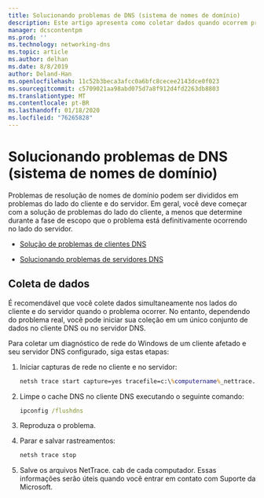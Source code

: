```yaml
---
title: Solucionando problemas de DNS (sistema de nomes de domínio)
description: Este artigo apresenta como coletar dados quando ocorrem problemas de DNS.
manager: dcscontentpm
ms.prod: ''
ms.technology: networking-dns
ms.topic: article
ms.author: delhan
ms.date: 8/8/2019
author: Deland-Han
ms.openlocfilehash: 11c52b3beca3afcc0a6bfc8cecee2143dce0f023
ms.sourcegitcommit: c5709021aa98abd075d7a8f912d4fd2263db8803
ms.translationtype: MT
ms.contentlocale: pt-BR
ms.lasthandoff: 01/18/2020
ms.locfileid: "76265828"
---
```

# <a name="troubleshooting-domain-name-system-dns-issues"></a>Solucionando problemas de DNS (sistema de nomes de domínio)
 
Problemas de resolução de nomes de domínio podem ser divididos em problemas do lado do cliente e do servidor. Em geral, você deve começar com a solução de problemas do lado do cliente, a menos que determine durante a fase de escopo que o problema está definitivamente ocorrendo no lado do servidor.

- [Solução de problemas de clientes DNS](troubleshoot-dns-client.md)

- [Solucionando problemas de servidores DNS](troubleshoot-dns-server.md)
 
## <a name="data-collection"></a>Coleta de dados
 
É recomendável que você colete dados simultaneamente nos lados do cliente e do servidor quando o problema ocorrer. No entanto, dependendo do problema real, você pode iniciar sua coleção em um único conjunto de dados no cliente DNS ou no servidor DNS.
 
Para coletar um diagnóstico de rede do Windows de um cliente afetado e seu servidor DNS configurado, siga estas etapas:

1. Iniciar capturas de rede no cliente e no servidor:

   ```cmd
   netsh trace start capture=yes tracefile=c:\%computername%_nettrace.etl
   ```

2. Limpe o cache DNS no cliente DNS executando o seguinte comando:

   ```cmd
   ipconfig /flushdns
   ```

3. Reproduza o problema.

4. Parar e salvar rastreamentos:

   ```cmd
   netsh trace stop
   ```

5. Salve os arquivos NetTrace. cab de cada computador. Essas informações serão úteis quando você entrar em contato com Suporte da Microsoft.